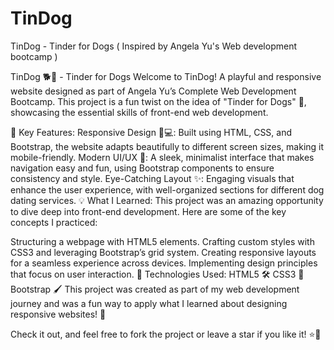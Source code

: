 # TinDog
TinDog - Tinder for Dogs     ( Inspired by Angela Yu's Web development bootcamp )

TinDog 🐕💖 - Tinder for Dogs
Welcome to TinDog! A playful and responsive website designed as part of Angela Yu’s Complete Web Development Bootcamp. This project is a fun twist on the idea of "Tinder for Dogs" 🐶, showcasing the essential skills of front-end web development.

🌟 Key Features:
Responsive Design 📱💻: Built using HTML, CSS, and Bootstrap, the website adapts beautifully to different screen sizes, making it mobile-friendly.
Modern UI/UX 🎨: A sleek, minimalist interface that makes navigation easy and fun, using Bootstrap components to ensure consistency and style.
Eye-Catching Layout ✨: Engaging visuals that enhance the user experience, with well-organized sections for different dog dating services.
💡 What I Learned:
This project was an amazing opportunity to dive deep into front-end development. Here are some of the key concepts I practiced:

Structuring a webpage with HTML5 elements.
Crafting custom styles with CSS3 and leveraging Bootstrap’s grid system.
Creating responsive layouts for a seamless experience across devices.
Implementing design principles that focus on user interaction.
🚀 Technologies Used:
HTML5 🛠️
CSS3 🎨
Bootstrap 🖌️
This project was created as part of my web development journey and was a fun way to apply what I learned about designing responsive websites! 🎉

Check it out, and feel free to fork the project or leave a star if you like it! ⭐🐾
